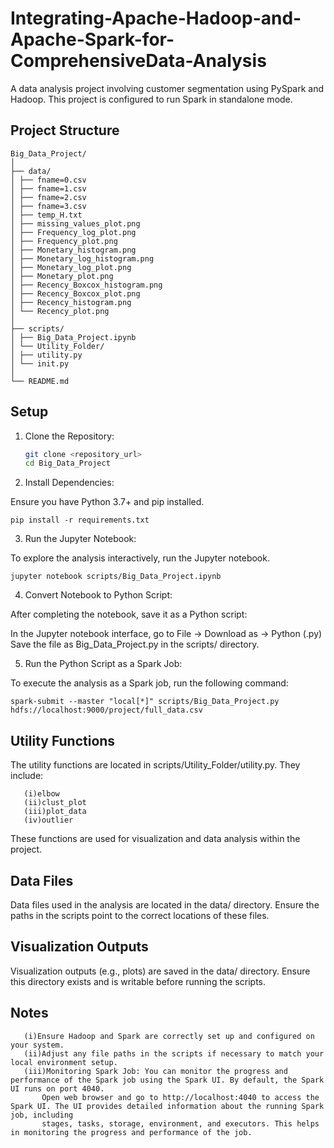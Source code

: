 # Integrating-Apache-Hadoop-and-Apache-Spark-for-ComprehensiveData-Analysis
A data analysis project involving customer segmentation using PySpark and Hadoop. This project is configured to run Spark in standalone mode.

## Project Structure

```
Big_Data_Project/
│
├── data/
│ ├── fname=0.csv
│ ├── fname=1.csv
│ ├── fname=2.csv
│ ├── fname=3.csv
│ ├── temp_H.txt
│ ├── missing_values_plot.png
│ ├── Frequency_log_plot.png
│ ├── Frequency_plot.png
│ ├── Monetary_histogram.png
│ ├── Monetary_log_histogram.png
│ ├── Monetary_log_plot.png
│ ├── Monetary_plot.png
│ ├── Recency_Boxcox_histogram.png
│ ├── Recency_Boxcox_plot.png
│ ├── Recency_histogram.png
│ └── Recency_plot.png
│
├── scripts/
│ ├── Big_Data_Project.ipynb
│ └── Utility_Folder/
│ ├── utility.py
│ └── init.py
│
└── README.md

```


## Setup

1. Clone the Repository:

   ```sh
   git clone <repository_url>
   cd Big_Data_Project

2. Install Dependencies:

Ensure you have Python 3.7+ and pip installed.

```
pip install -r requirements.txt
```

3. Run the Jupyter Notebook:

To explore the analysis interactively, run the Jupyter notebook.

```
jupyter notebook scripts/Big_Data_Project.ipynb
```

4. Convert Notebook to Python Script:

After completing the notebook, save it as a Python script:

In the Jupyter notebook interface, go to File -> Download as -> Python (.py)
Save the file as Big_Data_Project.py in the scripts/ directory.

5. Run the Python Script as a Spark Job:

To execute the analysis as a Spark job, run the following command:

```
spark-submit --master "local[*]" scripts/Big_Data_Project.py hdfs://localhost:9000/project/full_data.csv
```

## Utility Functions

The utility functions are located in scripts/Utility_Folder/utility.py. They include:
```
   (i)elbow
   (ii)clust_plot
   (iii)plot_data
   (iv)outlier
```
These functions are used for visualization and data analysis within the project.

## Data Files

Data files used in the analysis are located in the data/ directory. Ensure the paths in the scripts point to the correct locations of these files.

## Visualization Outputs

Visualization outputs (e.g., plots) are saved in the data/ directory. Ensure this directory exists and is writable before running the scripts.

## Notes
```
   (i)Ensure Hadoop and Spark are correctly set up and configured on your system.
   (ii)Adjust any file paths in the scripts if necessary to match your local environment setup.
   (iii)Monitoring Spark Job: You can monitor the progress and performance of the Spark job using the Spark UI. By default, the Spark UI runs on port 4040. 
       Open web browser and go to http://localhost:4040 to access the Spark UI. The UI provides detailed information about the running Spark job, including 
       stages, tasks, storage, environment, and executors. This helps in monitoring the progress and performance of the job.
```

